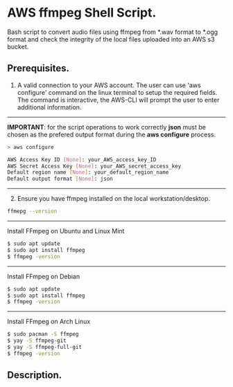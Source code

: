 # AWS ffmpeg Shell Script.

Bash script to convert audio files using ffmpeg from *.wav format to *.ogg format and check the integrity of the local files uploaded into an AWS s3 bucket.

## Prerequisites.

1. A valid connection to your AWS account. The user can use 'aws configure' command on the linux terminal to setup the required fields. The command is interactive, the AWS-CLI will prompt the user to enter additional information.
---
**IMPORTANT**: for the script operations to work correctly **json** must be chosen as the prefered output format during the **aws configure** process.

```sh
> aws configure

AWS Access Key ID [None]: your_AWS_access_key_ID
AWS Secret Access Key [None]: your_AWS_secret_access_key
Default region name [None]: your_default_region_name
Default output format [None]: json
```
---
2. Ensure you have ffmpeg installed on the local workstation/desktop.

```sh
ffmepg --version
```
---
Install FFmpeg on Ubuntu and Linux Mint

```sh
$ sudo apt update
$ sudo apt install ffmpeg
$ ffmpeg -version
```
---
Install FFmpeg on Debian
```sh
$ sudo apt update
$ sudo apt install ffmpeg
$ ffmpeg -version
```
---
Install FFmpeg on Arch Linux
 ```sh
 $ sudo pacman -S ffmpeg
$ yay -S ffmpeg-git
$ yay -S ffmpeg-full-git
$ ffmpeg -version
 ```

## Description.
